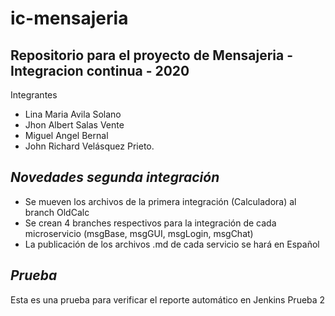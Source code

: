 # ic-mensajeria
## **Repositorio para el proyecto de Mensajeria - Integracion continua - 2020**
Integrantes
- Lina Maria Avila Solano
- Jhon Albert Salas Vente
- Miguel Angel Bernal
- John Richard Velásquez Prieto.

## *Novedades segunda integración*
- Se mueven los archivos de la primera integración (Calculadora) al branch OldCalc
- Se crean 4 branches respectivos para la integración de cada microservicio (msgBase, msgGUI, msgLogin, msgChat)
- La publicación de los archivos .md de cada servicio se hará en Español

## *Prueba*

Esta es una prueba para verificar el reporte automático en Jenkins
Prueba 2
